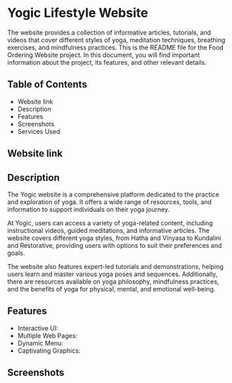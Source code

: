 # Yogic Lifestyle Website
The website provides a collection of informative articles, tutorials, and videos that cover different styles of yoga, meditation techniques, breathing exercises, and mindfulness practices.
This is the README file for the Food Ordering Website project. In this document, you will find important information about the project, its features, and other relevant details.

## Table of Contents
- Website link
- Description
- Features
- Screenshots
- Services Used

## Website link
 
 
## Description
The Yogic website is a comprehensive platform dedicated to the practice and exploration of yoga. It offers a wide range of resources, tools, and information to support individuals on their yoga journey.

At Yogic, users can access a variety of yoga-related content, including instructional videos, guided meditations, and informative articles. The website covers different yoga styles, from Hatha and Vinyasa to Kundalini and Restorative, providing users with options to suit their preferences and goals.

The website also features expert-led tutorials and demonstrations, helping users learn and master various yoga poses and sequences. Additionally, there are resources available on yoga philosophy, mindfulness practices, and the benefits of yoga for physical, mental, and emotional well-being.
 
 ## Features
- Interactive UI: 
- Multiple Web Pages: 
- Dynamic Menu: 
- Captivating Graphics:

## Screenshots


